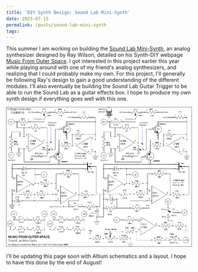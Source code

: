 ```yaml
---
title: 'DIY Synth Design: Sound Lab Mini-Synth'
date: 2023-07-13
permalink: /posts/sound-lab-mini-synth
tags:
---
```


This summer I am working on building the [Sound Lab Mini-Synth](http://musicfromouterspace.com/index.php?CATPARTNO=SLMS001PCB&PROJARG=SOUNDLABMINISYNTH%2Fsoundlabkludges%2FSOUNDLABKLUDGES.html&MAINTAB=SYNTHDIY&SONGID=NONE&VPW=1430&VPH=669), an analog synthesizer designed by Ray Wilson, detailed on his Synth-DIY webpage [Music From Outer Space](musicfromouterspace.com). I got interested in this project earlier this year while playing around with one of my friend's analog synthesizers, and realizing that I could probably make my own. For this project, I'll generally be following Ray's design to gain a good understanding of the different modules. I'll also eventually be building the Sound Lab Guitar Trigger to be able to run the Sound Lab as a guitar effects box. I hope to produce my own synth design if everything goes well with this one.

![VCO schematic](/images/VCO.png)

I'll be updating this page soon with Altium schematics and a layout. I hope to have this done by the end of August!
